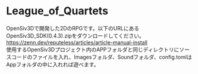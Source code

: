 # League_of_Quartets
OpenSiv3Dで開発した2DのRPGです。以下のURLにあるOpenSiv3D_SDK(0.4.3).zipをダウンロードしてください。<br>
https://zenn.dev/reputeless/articles/article-manual-install<br>
使用するOpenSiv3Dプロジェクト内のAPPフォルダと同じディレクトリにソースコードのファイルを入れ、Imagesフォルダ、Soundフォルダ、config.tomlはAppフォルダの中に入れれば遊べます。
